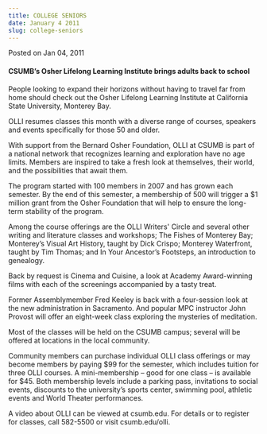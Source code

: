 ```yaml
---
title: COLLEGE SENIORS
date: January 4 2011
slug: college-seniors
---
```





<span class="date">Posted on Jan 04, 2011    </span>
<h4>CSUMB&#x2019;s Osher Lifelong Learning Institute brings adults back to
school</h4>
<p>People looking to expand their horizons without having to travel
far from home should check out the Osher Lifelong Learning
Institute at California State University, Monterey Bay.</p>
<p>OLLI resumes classes this month with a diverse range of courses,
speakers and events specifically for those 50 and older.</p>
<p>With support from the Bernard Osher Foundation, OLLI at CSUMB is
part of a national network that recognizes learning and exploration
have no age limits. Members are inspired to take a fresh look at
themselves, their world, and the possibilities that await them.</p>
<p>The program started with 100 members in 2007 and has grown each
semester. By the end of this semester, a membership of 500 will
trigger a $1 million grant from the Osher Foundation that will help
to ensure the long-term stability of the program.</p>
<p>Among the course offerings are the OLLI Writers&apos; Circle and
several other writing and literature classes and workshops; The
Fishes of Monterey Bay; Monterey&#x2019;s Visual Art History, taught by
Dick Crispo; Monterey Waterfront, taught by Tim Thomas; and In Your
Ancestor&#x2019;s Footsteps, an introduction to genealogy.</p>
<p>Back by request is Cinema and Cuisine, a look at Academy
Award-winning films with each of the screenings accompanied by a
tasty treat.</p>
<p>Former Assemblymember Fred Keeley is back with a four-session
look at the new administration in Sacramento. And popular MPC
instructor John Provost will offer an eight-week class exploring
the mysteries of meditation.</p>
<p>Most of the classes will be held on the CSUMB campus; several
will be offered at locations in the local community.</p>
<p>Community members can purchase individual OLLI class offerings
or may become members by paying $99 for the semester, which
includes tuition for three OLLI courses. A mini-membership &#x2013; good
for one class &#x2013; is available for $45. Both membership levels
include a parking pass, invitations to social events, discounts to
the university&#x2019;s sports center, swimming pool, athletic events and
World Theater performances.</p>
<p>A video about OLLI can be viewed at csumb.edu. For details or to
register for classes, call 582-5500 or visit csumb.edu/olli.<br>
&#xA0;</br></p>






